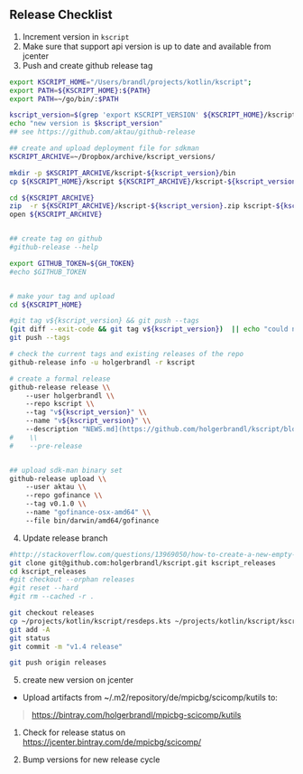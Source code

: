 ## Release Checklist

1. Increment version in `kscript`
2. Make sure that support api version is up to date and available from jcenter
3. Push and create github release tag
```bash
export KSCRIPT_HOME="/Users/brandl/projects/kotlin/kscript"; 
export PATH=${KSCRIPT_HOME}:${PATH}
export PATH=~/go/bin/:$PATH

kscript_version=$(grep 'export KSCRIPT_VERSION' ${KSCRIPT_HOME}/kscript | cut -f2 -d'=')
echo "new version is $kscript_version" 
## see https://github.com/aktau/github-release

## create and upload deployment file for sdkman
KSCRIPT_ARCHIVE=~/Dropbox/archive/kscript_versions/

mkdir -p $KSCRIPT_ARCHIVE/kscript-${kscript_version}/bin
cp ${KSCRIPT_HOME}/kscript ${KSCRIPT_ARCHIVE}/kscript-${kscript_version}/bin

cd ${KSCRIPT_ARCHIVE}
zip  -r ${KSCRIPT_ARCHIVE}/kscript-${kscript_version}.zip kscript-${kscript_version}
open ${KSCRIPT_ARCHIVE}


## create tag on github 
#github-release --help 

export GITHUB_TOKEN=${GH_TOKEN}
#echo $GITHUB_TOKEN


# make your tag and upload
cd ${KSCRIPT_HOME}

#git tag v${kscript_version} && git push --tags
(git diff --exit-code && git tag v${kscript_version})  || echo "could not tag current branch"
git push --tags

# check the current tags and existing releases of the repo
github-release info -u holgerbrandl -r kscript

# create a formal release
github-release release \\
    --user holgerbrandl \\
    --repo kscript \\
    --tag "v${kscript_version}" \\
    --name "v${kscript_version}" \\
    --description "NEWS.md](https://github.com/holgerbrandl/kscript/blob/master/NEWS.md)" 
#    \\
#    --pre-release


## upload sdk-man binary set
github-release upload \\
    --user aktau \\
    --repo gofinance \\
    --tag v0.1.0 \\
    --name "gofinance-osx-amd64" \\
    --file bin/darwin/amd64/gofinance
```


4. Update release branch

```bash
#http://stackoverflow.com/questions/13969050/how-to-create-a-new-empty-branch-for-a-new-project
git clone git@github.com:holgerbrandl/kscript.git kscript_releases
cd kscript_releases
#git checkout --orphan releases
#git reset --hard
#git rm --cached -r .

git checkout releases
cp ~/projects/kotlin/kscript/resdeps.kts ~/projects/kotlin/kscript/kscript .
git add -A 
git status
git commit -m "v1.4 release"

git push origin releases
```

5. create new version on jcenter

* Upload artifacts from ~/.m2/repository/de/mpicbg/scicomp/kutils to:
> https://bintray.com/holgerbrandl/mpicbg-scicomp/kutils

1. Check for release status on
https://jcenter.bintray.com/de/mpicbg/scicomp/

7. Bump versions for new release cycle
